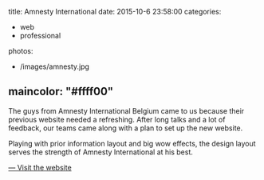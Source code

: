title: Amnesty International
date: 2015-10-6 23:58:00
categories:
- web
- professional

photos:
- /images/amnesty.jpg

maincolor: "#ffff00"
---

The guys from Amnesty International Belgium came to us because their previous website needed a refreshing. After long talks and a lot of feedback, our teams came along with a plan to set up the new website.

Playing with prior information layout and big wow effects, the design layout serves the strength of Amnesty International at his best.

[— Visit the website](http://www.amnesty.be)
